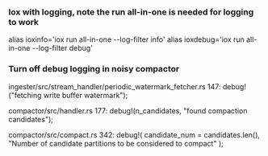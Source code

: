 ### Iox with logging, note the run all-in-one is needed for logging to work

alias ioxinfo='iox run all-in-one --log-filter info'
alias ioxdebug='iox run all-in-one --log-filter debug'

### Turn off debug logging in noisy compactor

ingester/src/stream_handler/periodic_watermark_fetcher.rs
147: debug!("fetching write buffer watermark");

compactor/src/handler.rs
177: debug!(n_candidates, "found compaction candidates");

compactor/src/compact.rs
342: debug!(
    candidate_num = candidates.len(),
    "Number of candidate partitions to be considered to compact"
);
